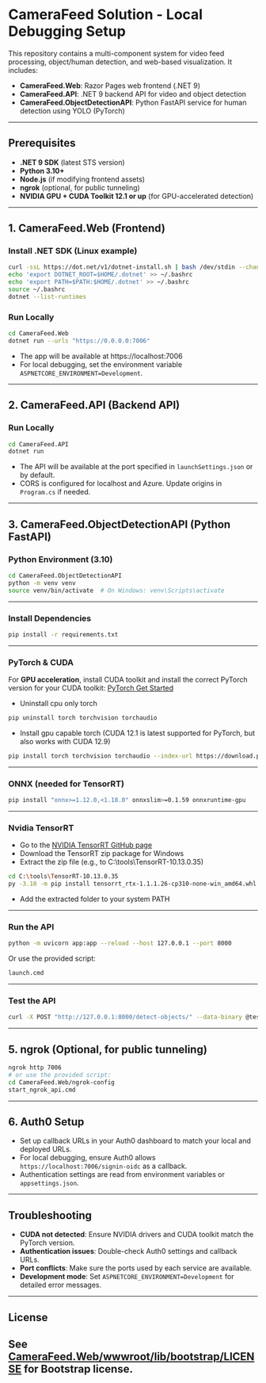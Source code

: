 # CameraFeed Solution - Local Debugging Setup

This repository contains a multi-component system for video feed processing, object/human detection, and web-based visualization. It includes:
- **CameraFeed.Web**: Razor Pages web frontend (.NET 9)
- **CameraFeed.API**: .NET 9 backend API for video and object detection
- **CameraFeed.ObjectDetectionAPI**: Python FastAPI service for human detection using YOLO (PyTorch)
---

## Prerequisites

- **.NET 9 SDK** (latest STS version)
- **Python 3.10+**
- **Node.js** (if modifying frontend assets)
- **ngrok** (optional, for public tunneling)
- **NVIDIA GPU + CUDA Toolkit 12.1 or up** (for GPU-accelerated detection)
---

## 1. CameraFeed.Web (Frontend)

### Install .NET SDK (Linux example)
```sh
curl -ssL https://dot.net/v1/dotnet-install.sh | bash /dev/stdin --channel STS --runtime dotnet
echo 'export DOTNET_ROOT=$HOME/.dotnet' >> ~/.bashrc
echo 'export PATH=$PATH:$HOME/.dotnet' >> ~/.bashrc
source ~/.bashrc
dotnet --list-runtimes
```

### Run Locally
```sh
cd CameraFeed.Web
dotnet run --urls "https://0.0.0.0:7006"
```

- The app will be available at https://localhost:7006
- For local debugging, set the environment variable `ASPNETCORE_ENVIRONMENT=Development`.
---

## 2. CameraFeed.API (Backend API)

### Run Locally
```sh
cd CameraFeed.API
dotnet run
```

- The API will be available at the port specified in `launchSettings.json` or by default.
- CORS is configured for localhost and Azure. Update origins in `Program.cs` if needed.

---

## 3. CameraFeed.ObjectDetectionAPI (Python FastAPI)

### Python Environment (3.10)
```sh
cd CameraFeed.ObjectDetectionAPI
python -m venv venv
source venv/bin/activate  # On Windows: venv\Scripts\activate
``` 
---

### Install Dependencies
```sh
pip install -r requirements.txt
```
---

### PyTorch & CUDA
For **GPU acceleration**, install CUDA toolkit and install the correct PyTorch version for your CUDA toolkit:
[PyTorch Get Started](https://pytorch.org/get-started/locally/)
- Uninstall cpu only torch
```sh
pip uninstall torch torchvision torchaudio
```
- Install gpu capable torch (CUDA 12.1 is latest supported for PyTorch, but also works with CUDA 12.9)
```sh
pip install torch torchvision torchaudio --index-url https://download.pytorch.org/whl/cu121
```
---

### ONNX (needed for TensorRT)
```sh
pip install "onnx>=1.12.0,<1.18.0" onnxslim>=0.1.59 onnxruntime-gpu
```
---

### Nvidia TensorRT
- Go to the [NVIDIA TensorRT GitHub page](https://github.com/NVIDIA/TensorRT?tab=readme-ov-file)
- Download the TensorRT zip package for Windows
- Extract the zip file (e.g., to C:\tools\TensorRT-10.13.0.35)
```sh
cd C:\tools\TensorRT-10.13.0.35
py -3.10 -m pip install tensorrt_rtx-1.1.1.26-cp310-none-win_amd64.whl
```
- Add the extracted folder to your system PATH
---

### Run the API
```sh
python -m uvicorn app:app --reload --host 127.0.0.1 --port 8000
```
Or use the provided script:
```sh
launch.cmd
```
---

### Test the API
```sh
curl -X POST "http://127.0.0.1:8000/detect-objects/" --data-binary @test.jpeg --output result.jpeg
```
---

## 5. ngrok (Optional, for public tunneling)

```sh
ngrok http 7006
# or use the provided script:
cd CameraFeed.Web/ngrok-config
start_ngrok_api.cmd
```
---

## 6. Auth0 Setup
- Set up callback URLs in your Auth0 dashboard to match your local and deployed URLs.
- For local debugging, ensure Auth0 allows `https://localhost:7006/signin-oidc` as a callback.
- Authentication settings are read from environment variables or `appsettings.json`.
---

## Troubleshooting
- **CUDA not detected**: Ensure NVIDIA drivers and CUDA toolkit match the PyTorch version.
- **Authentication issues**: Double-check Auth0 settings and callback URLs.
- **Port conflicts**: Make sure the ports used by each service are available.
- **Development mode**: Set `ASPNETCORE_ENVIRONMENT=Development` for detailed error messages.
---

## License
See [CameraFeed.Web/wwwroot/lib/bootstrap/LICENSE](CameraFeed.Web/wwwroot/lib/bootstrap/LICENSE) for Bootstrap license.
---
